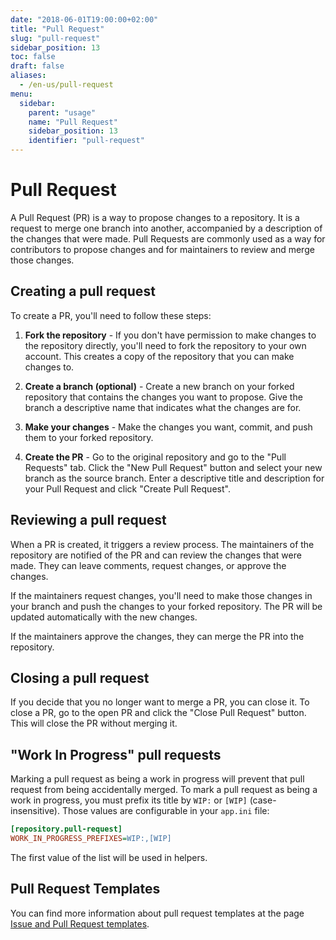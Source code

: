 ```yaml
---
date: "2018-06-01T19:00:00+02:00"
title: "Pull Request"
slug: "pull-request"
sidebar_position: 13
toc: false
draft: false
aliases:
  - /en-us/pull-request
menu:
  sidebar:
    parent: "usage"
    name: "Pull Request"
    sidebar_position: 13
    identifier: "pull-request"
---
```


# Pull Request

A Pull Request (PR) is a way to propose changes to a repository.
It is a request to merge one branch into another, accompanied by a description of the changes that were made.
Pull Requests are commonly used as a way for contributors to propose changes and for maintainers to review and merge those changes.

## Creating a pull request

To create a PR, you'll need to follow these steps:

1. **Fork the repository** - If you don't have permission to make changes to the repository directly, you'll need to fork the repository to your own account.
This creates a copy of the repository that you can make changes to.

2. **Create a branch (optional)** - Create a new branch on your forked repository that contains the changes you want to propose.
Give the branch a descriptive name that indicates what the changes are for.

3. **Make your changes** - Make the changes you want, commit, and push them to your forked repository.

4. **Create the PR** - Go to the original repository and go to the "Pull Requests" tab. Click the "New Pull Request" button and select your new branch as the source branch.
Enter a descriptive title and description for your Pull Request and click "Create Pull Request".

## Reviewing a pull request

When a PR is created, it triggers a review process. The maintainers of the repository are notified of the PR and can review the changes that were made.
They can leave comments, request changes, or approve the changes.

If the maintainers request changes, you'll need to make those changes in your branch and push the changes to your forked repository.
The PR will be updated automatically with the new changes.

If the maintainers approve the changes, they can merge the PR into the repository.

## Closing a pull request

If you decide that you no longer want to merge a PR, you can close it.
To close a PR, go to the open PR and click the "Close Pull Request" button. This will close the PR without merging it.

## "Work In Progress" pull requests

Marking a pull request as being a work in progress will prevent that pull request from being accidentally merged.
To mark a pull request as being a work in progress, you must prefix its title by `WIP:` or `[WIP]` (case-insensitive).
Those values are configurable in your `app.ini` file:

```ini
[repository.pull-request]
WORK_IN_PROGRESS_PREFIXES=WIP:,[WIP]
```

The first value of the list will be used in helpers.

## Pull Request Templates

You can find more information about pull request templates at the page [Issue and Pull Request templates](usage/issue-pull-request-templates.md).
